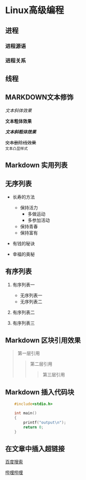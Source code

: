 # Linux高级编程

## 进程

### 进程源语
### 进程关系

## 线程

## MARKDOWN文本修饰


*文本斜体效果*


**文本粗体效果**


***文本斜粗体效果***

~~文本删除线效果~~</br>
``文本凸显样式``</br>

## Markdown 实用列表

## 无序列表

* 长寿的方法
	* 保持活力
		* 多做运动
		* 多参加活动
	* 保持青春
	* 保持富有

* 有钱的秘诀

* 幸福的奥秘

## 有序列表

1. 有序列表一
	* 无序列表一
	* 无序列表二
2. 有序列表二

3. 有序列表三


## Markdown 区块引用效果

> 第一层引用
>> 第二层引用
>>> 第三层引用

## Markdown 插入代码块

```C
	#include<stdio.h>

	int main()
	{
		printf("output\n");
		return 0;
	}

```


## 在文章中插入超链接

[百度搜索](https://www.baidu.com)


[哔哩哔哩](http://www.bilibili.com "跳转到b站")


